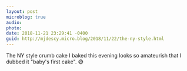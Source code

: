 ```yaml
---
layout: post
microblog: true
audio: 
photo: 
date: 2018-11-21 23:29:41 -0400
guid: http://mjdescy.micro.blog/2018/11/22/the-ny-style.html
---
```

The NY style crumb cake I baked this evening looks so amateurish that I dubbed it "baby's first cake". 😅
